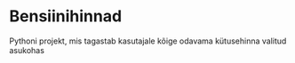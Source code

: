 # Bensiinihinnad
Pythoni projekt, mis tagastab kasutajale kõige odavama kütusehinna valitud asukohas
